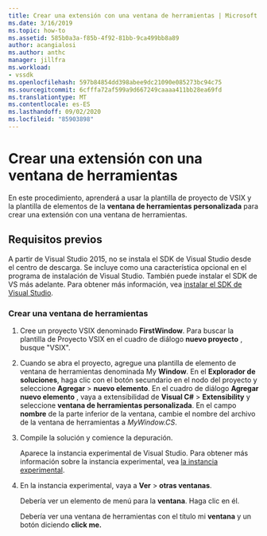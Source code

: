 ```yaml
---
title: Crear una extensión con una ventana de herramientas | Microsoft Docs
ms.date: 3/16/2019
ms.topic: how-to
ms.assetid: 585b0a3a-f85b-4f92-81bb-9ca499bb8a89
author: acangialosi
ms.author: anthc
manager: jillfra
ms.workload:
- vssdk
ms.openlocfilehash: 597b84854dd398abee9dc21090e085273bc94c75
ms.sourcegitcommit: 6cfffa72af599a9d667249caaaa411bb28ea69fd
ms.translationtype: MT
ms.contentlocale: es-ES
ms.lasthandoff: 09/02/2020
ms.locfileid: "85903898"
---
```

# <a name="create-an-extension-with-a-tool-window"></a>Crear una extensión con una ventana de herramientas

En este procedimiento, aprenderá a usar la plantilla de proyecto de VSIX y la plantilla de elementos de la **ventana de herramientas personalizada** para crear una extensión con una ventana de herramientas.

## <a name="prerequisites"></a>Requisitos previos

 A partir de Visual Studio 2015, no se instala el SDK de Visual Studio desde el centro de descarga. Se incluye como una característica opcional en el programa de instalación de Visual Studio. También puede instalar el SDK de VS más adelante. Para obtener más información, vea [instalar el SDK de Visual Studio](../extensibility/installing-the-visual-studio-sdk.md).

### <a name="create-a-tool-window"></a>Crear una ventana de herramientas

1. Cree un proyecto VSIX denominado **FirstWindow**. Para buscar la plantilla de Proyecto VSIX en el cuadro de diálogo **nuevo proyecto** , busque "VSIX".

2. Cuando se abra el proyecto, agregue una plantilla de elemento de ventana de herramientas denominada My **Window**. En el **Explorador de soluciones**, haga clic con el botón secundario en el nodo del proyecto y seleccione **Agregar**  >  **nuevo elemento**. En el cuadro de diálogo **Agregar nuevo elemento** , vaya a extensibilidad de **Visual C#**  >  **Extensibility** y seleccione **ventana de herramientas personalizada**. En el campo **nombre** de la parte inferior de la ventana, cambie el nombre del archivo de la ventana de herramientas a *MyWindow.CS*.

3. Compile la solución y comience la depuración.

   Aparece la instancia experimental de Visual Studio. Para obtener más información sobre la instancia experimental, vea [la instancia experimental](../extensibility/the-experimental-instance.md).

4. En la instancia experimental, vaya a **Ver**  >  **otras ventanas**.

   Debería ver un elemento de menú para la **ventana**. Haga clic en él.

   Debería ver una ventana de herramientas con el título mi **ventana** y un botón diciendo **click me.**
